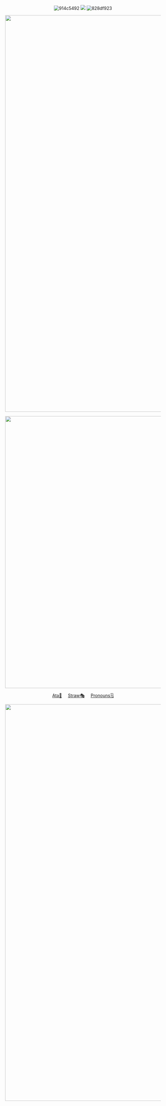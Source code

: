 <div align="center">

<div align="center">
  
![914c5492](https://github.com/user-attachments/assets/517c4812-c9f4-4122-8abb-df473b89dff3)   ![](https://komarev.com/ghpvc/?username=Dreamloby&color=ad2838&label=Really+cool+people+:D)   ![828df923](https://github.com/user-attachments/assets/f7862cfd-183d-4a54-bf75-1b851d1b5c8f)

<p align="center">
  <img src="https://github.com/user-attachments/assets/75054d9d-18a1-4ae8-bbe6-33c7edfc5038"width="1280">
</p>
<p align="center">
  <img src="https://github.com/user-attachments/assets/89178548-231f-4c3e-a89a-1f386adabc3f"width="878">
  
   [Ata🎀](https://endlesstragedy.atabook.org/)‎ ‎  ‎  ‎  ‎ [Straw🎭](https://endlesstragedy.straw.page/) ‎  ‎  ‎  ‎ [Pronouns🗒](https://en.pronouns.page/@Dreamloby)
<p align="center">
  <img src="https://github.com/user-attachments/assets/7702a7ae-bdd5-4358-947e-4d48599c53b3"width="1280">
</p>
‎


‎



